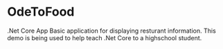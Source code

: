 # OdeToFood
.Net Core App
Basic application for displaying resturant information.
This demo is being used to help teach .Net Core to a highschool student.
